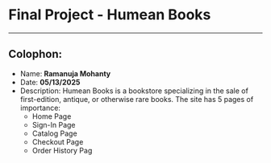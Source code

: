 # Final Project - Humean Books
---
## Colophon:
- Name: **Ramanuja Mohanty**
- Date: **05/13/2025**
- Description: Humean Books is a bookstore specializing in the sale of first-edition, antique, or otherwise rare books. The site has 5 pages of importance:
	- Home Page
	- Sign-In Page
	- Catalog Page
	- Checkout Page
	- Order History Pag
